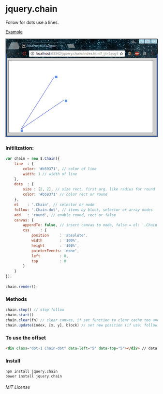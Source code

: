 # jquery.chain
Follow for dots use a lines.

[Example](https://jsfiddle.net/StepanMas/ps2pj7p9/1/)

![see example](example.gif)


### Initilization:
```javascript
var chain = new $.Chain({
    line  : {
        color: '#b59371', // color of line
        width: 1 // width of line
    },
    dots  : {
        size : [2, 2], // size rect, first arg. like radius for round
        color: '#b59371' // color rect or round
    },
    el    : '.Chain', // selector or node
    follow: '.Chain-dot', // items by block, selector or array nodes
    add   : 'round', // enable round, rect or false
    canvas: {
        appendTo: false, // insert canvas to node, false = el: '.Chain'
        css     : {
            position     : 'absolute',
            width        : '100%',
            height       : '100%',
            pointerEvents: 'none',
            left         : 0,
            top          : 0
        }
    }
});

chain.render();
```

### Methods

```javascript
chain.stop() // stop follow
chain.start()
chain.clear(fn) // clear canvas, if set function to clear cache too and to rm canvas, after run callback
chain.update(index, [x, y], block) // set new position (if use: follow: [ [x, y], [x, y], [x, y] ]) "block" is optionally
```

### To use the offset
```html
<div class="dot-1 Chain-dot" data-left="5" data-top="5"></div> // data attributes for offset
```

### Install

    npm install jquery.chain
    bower install jquery.chain


###### MIT License